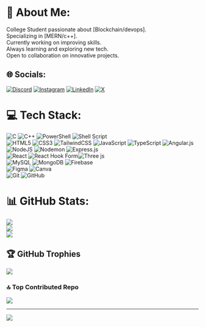 # 💫 About Me:
College Student passionate about [Blockchain/devops].<br>Specializing in [MERN/c++].<br>Currently working on improving skills.<br>Always learning and exploring new tech.<br>Open to collaboration on innovative projects.

## 🌐 Socials: 
[![Discord](https://img.shields.io/badge/Discord-%237289DA.svg?logo=discord&logoColor=white)](https://discord.gg/lon3_wolf#5299) [![Instagram](https://img.shields.io/badge/Instagram-%23E4405F.svg?logo=Instagram&logoColor=white)](https://instagram.com/rahul._38_) [![LinkedIn](https://img.shields.io/badge/LinkedIn-%230077B5.svg?logo=linkedin&logoColor=white)](https://linkedin.com/in/www.linkedin.com/in/trahulprabhu38) [![X](https://img.shields.io/badge/X-black.svg?logo=X&logoColor=white)](https://x.com/@tRahulPrabhu38) 


# 💻 Tech Stack:
![C](https://img.shields.io/badge/c-%2300599C.svg?style=for-the-badge&logo=c&logoColor=white) ![C++](https://img.shields.io/badge/c++-%2300599C.svg?style=for-the-badge&logo=c%2B%2B&logoColor=white) ![PowerShell](https://img.shields.io/badge/PowerShell-%235391FE.svg?style=for-the-badge&logo=powershell&logoColor=white) ![Shell Script](https://img.shields.io/badge/shell_script-%23121011.svg?style=for-the-badge&logo=gnu-bash&logoColor=white)<br> ![HTML5](https://img.shields.io/badge/html5-%23E34F26.svg?style=for-the-badge&logo=html5&logoColor=white) ![CSS3](https://img.shields.io/badge/css3-%231572B6.svg?style=for-the-badge&logo=css3&logoColor=white)  ![TailwindCSS](https://img.shields.io/badge/tailwindcss-%2338B2AC.svg?style=for-the-badge&logo=tailwind-css&logoColor=white) ![JavaScript](https://img.shields.io/badge/javascript-%23323330.svg?style=for-the-badge&logo=javascript&logoColor=%23F7DF1E) ![TypeScript](https://img.shields.io/badge/typescript-%23007ACC.svg?style=for-the-badge&logo=typescript&logoColor=white) ![Angular.js](https://img.shields.io/badge/angular.js-%23E23237.svg?style=for-the-badge&logo=angularjs&logoColor=white)<br>![NodeJS](https://img.shields.io/badge/node.js-6DA55F?style=for-the-badge&logo=node.js&logoColor=white) ![Nodemon](https://img.shields.io/badge/NODEMON-%23323330.svg?style=for-the-badge&logo=nodemon&logoColor=%BBDEAD) ![Express.js](https://img.shields.io/badge/express.js-%23404d59.svg?style=for-the-badge&logo=express&logoColor=%2361DAFB)<br>  ![React](https://img.shields.io/badge/react-%2320232a.svg?style=for-the-badge&logo=react&logoColor=%2361DAFB) ![React Hook Form](https://img.shields.io/badge/React%20Hook%20Form-%23EC5990.svg?style=for-the-badge&logo=reacthookform&logoColor=white)![Three js](https://img.shields.io/badge/threejs-black?style=for-the-badge&logo=three.js&logoColor=white) <br>![MySQL](https://img.shields.io/badge/mysql-4479A1.svg?style=for-the-badge&logo=mysql&logoColor=white) ![MongoDB](https://img.shields.io/badge/MongoDB-%234ea94b.svg?style=for-the-badge&logo=mongodb&logoColor=white) ![Firebase](https://img.shields.io/badge/firebase-a08021?style=for-the-badge&logo=firebase&logoColor=ffcd34) <br>![Figma](https://img.shields.io/badge/figma-%23F24E1E.svg?style=for-the-badge&logo=figma&logoColor=white) ![Canva](https://img.shields.io/badge/Canva-%2300C4CC.svg?style=for-the-badge&logo=Canva&logoColor=white)<br>![Git](https://img.shields.io/badge/git-%23F05033.svg?style=for-the-badge&logo=git&logoColor=white) ![GitHub](https://img.shields.io/badge/github-%23121011.svg?style=for-the-badge&logo=github&logoColor=white)
# 📊 GitHub Stats:
![](https://github-readme-stats.vercel.app/api?username=T-Rahul-prabhu-38&theme=gotham&hide_border=true&include_all_commits=true&count_private=true)<br/>
![](https://github-readme-streak-stats.herokuapp.com/?user=T-Rahul-prabhu-38&theme=gotham&hide_border=true)<br/>
![](https://github-readme-stats.vercel.app/api/top-langs/?username=T-Rahul-prabhu-38&theme=gotham&hide_border=true&include_all_commits=true&count_private=true&layout=compact)

## 🏆 GitHub Trophies
![](https://github-profile-trophy.vercel.app/?username=T-Rahul-prabhu-38&theme=algolia&no-frame=true&no-bg=true&margin-w=4)

### 🔝 Top Contributed Repo
![](https://github-contributor-stats.vercel.app/api?username=T-Rahul-prabhu-38&limit=5&theme=gotham&combine_all_yearly_contributions=true)

---
[![](https://visitcount.itsvg.in/api?id=T-Rahul-prabhu-38&icon=2&color=0)](https://visitcount.itsvg.in)








<!-- Proudly created with GPRM ( https://gprm.itsvg.in ) -->
















